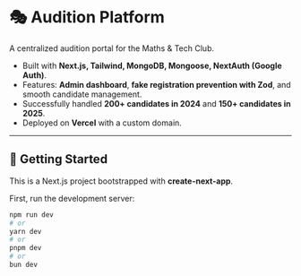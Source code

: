 # 🎭 Audition Platform

A centralized audition portal for the Maths & Tech Club.  
- Built with **Next.js, Tailwind, MongoDB, Mongoose, NextAuth (Google Auth)**.  
- Features: **Admin dashboard**, **fake registration prevention with Zod**, and smooth candidate management.  
- Successfully handled **200+ candidates in 2024** and **150+ candidates in 2025**.  
- Deployed on **Vercel** with a custom domain.  

---

## 🚀 Getting Started

This is a Next.js project bootstrapped with **create-next-app**.

First, run the development server:

```bash
npm run dev
# or
yarn dev
# or
pnpm dev
# or
bun dev
